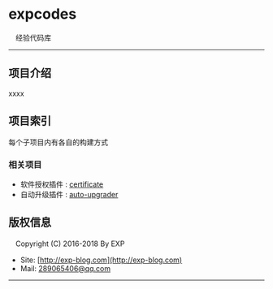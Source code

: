 # expcodes
　经验代码库

------

## 项目介绍

xxxx



## 项目索引

每个子项目内有各自的构建方式




### 相关项目

* 软件授权插件 : [certificate](https://github.com/lyy289065406/certificate)
* 自动升级插件 : [auto-upgrader](https://github.com/lyy289065406/auto-upgrader)



## 版权信息

　Copyright (C) 2016-2018 By EXP

* Site: [http://exp-blog.com](http://exp-blog.com) 
* Mail: <a href="mailto:289065406@qq.com?subject=[EXP's Github]%20Your%20Question%20（请写下您的疑问）&amp;body=What%20can%20I%20help%20you?%20（需要我提供什么帮助吗？）">289065406@qq.com</a>


------
